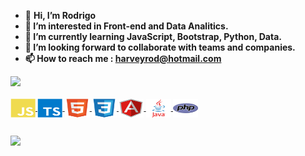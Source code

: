- 👋 <strong> Hi, I’m Rodrigo <strong>
- 👀 I’m interested in Front-end and Data Analitics.
- 🌱 I’m currently learning JavaScript, Bootstrap, Python, Data.
- 💞️ I’m looking forward to collaborate with teams and companies.
- 📫 How to reach me : harveyrod@hotmail.com
  
<div align="left">
  <a href="https://github.com/harveyrod">
  <img height="180em" src="https://github-readme-stats.vercel.app/api?username=harveyrod&show_icons=true&theme=dark&include_all_commits=true&count_private=true"/>
 </div>
<div style="display: inline_block"><br>
  <img align="center" alt="harveyrod-Js" height="30" width="40" src="https://raw.githubusercontent.com/devicons/devicon/master/icons/javascript/javascript-plain.svg">
  <img align="center" alt="harveyrod-Ts" height="30" width="40" src="https://raw.githubusercontent.com/devicons/devicon/master/icons/typescript/typescript-plain.svg">
  <img align="center" alt="harveyrod-HTML" height="30" width="40" src="https://raw.githubusercontent.com/devicons/devicon/master/icons/html5/html5-original.svg">
  <img align="center" alt="harveyrod-CSS" height="30" width="40" src="https://raw.githubusercontent.com/devicons/devicon/master/icons/css3/css3-original.svg"> 
  <img align="center" alt="harveyrod-Angular" height="30" width="40" src="https://raw.githubusercontent.com/devicons/devicon/master/icons/angularjs/angularjs-original.svg"> 
  <img align="center" alt="harveyrod-Java" height="30" width="40" src="https://raw.githubusercontent.com/devicons/devicon/master/icons/java/java-original-wordmark.svg">
  <img align="center" alt="harveyrod-PHP" height="30" width="40" src="https://raw.githubusercontent.com/devicons/devicon/master/icons/php/php-original.svg">
</div>

##
  
  <div>   
   <a href="https://www.linkedin.com/in/rodrigo-m-94654796/" target="_blank"><img src="https://img.shields.io/badge/-LinkedIn-%230077B5?style=for-the-badge&logo=linkedin&logoColor=white" target="_blank"></a> 
 
</div>
  
